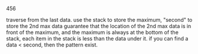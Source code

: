 456

traverse from the last data.
use the stack to store the maximum, "second" to store the 2nd max data
guarantee that the location of the 2nd max data is in front of the maximum,
and the maximum is always at the bottom of the stack, each item in the stack is less than the data under it.
if you can find a data < second, then the pattern exist. 